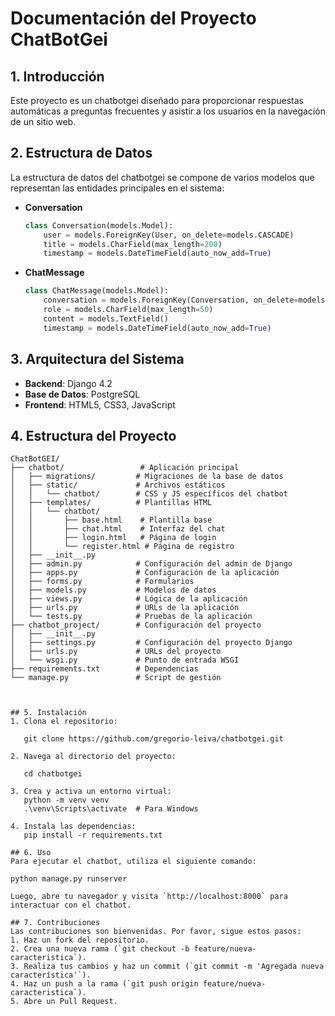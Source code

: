 # Documentación del Proyecto ChatBotGei

## 1. Introducción
Este proyecto es un chatbotgei diseñado para proporcionar respuestas automáticas a preguntas frecuentes y asistir a los usuarios en la navegación de un sitio web.

## 2. Estructura de Datos
La estructura de datos del chatbotgei se compone de varios modelos que representan las entidades principales en el sistema:

- **Conversation**
  ```python
  class Conversation(models.Model):
      user = models.ForeignKey(User, on_delete=models.CASCADE)
      title = models.CharField(max_length=200)
      timestamp = models.DateTimeField(auto_now_add=True)
  ```

- **ChatMessage**
  ```python
  class ChatMessage(models.Model):
      conversation = models.ForeignKey(Conversation, on_delete=models.CASCADE)
      role = models.CharField(max_length=50)
      content = models.TextField()
      timestamp = models.DateTimeField(auto_now_add=True)
  ```

## 3. Arquitectura del Sistema
- **Backend**: Django 4.2
- **Base de Datos**: PostgreSQL
- **Frontend**: HTML5, CSS3, JavaScript

## 4. Estructura del Proyecto
```plaintext
ChatBotGEI/
├── chatbot/                 # Aplicación principal
│   ├── migrations/         # Migraciones de la base de datos
│   ├── static/             # Archivos estáticos
│   │   └── chatbot/        # CSS y JS específicos del chatbot
│   ├── templates/          # Plantillas HTML
│   │   └── chatbot/      
│   │       ├── base.html    # Plantilla base
│   │       ├── chat.html    # Interfaz del chat
│   │       ├── login.html   # Página de login
│   │       └── register.html # Página de registro
│   ├── __init__.py
│   ├── admin.py            # Configuración del admin de Django
│   ├── apps.py             # Configuración de la aplicación
│   ├── forms.py            # Formularios
│   ├── models.py           # Modelos de datos
│   ├── views.py            # Lógica de la aplicación
│   ├── urls.py             # URLs de la aplicación
│   └── tests.py            # Pruebas de la aplicación
├── chatbot_project/        # Configuración del proyecto
│   ├── __init__.py
│   ├── settings.py         # Configuración del proyecto Django
│   ├── urls.py             # URLs del proyecto
│   └── wsgi.py             # Punto de entrada WSGI
├── requirements.txt        # Dependencias
└── manage.py               # Script de gestión



## 5. Instalación
1. Clona el repositorio:
 
   git clone https://github.com/gregorio-leiva/chatbotgei.git

2. Navega al directorio del proyecto:

   cd chatbotgei

3. Crea y activa un entorno virtual:
   python -m venv venv
   .\venv\Scripts\activate  # Para Windows

4. Instala las dependencias:
   pip install -r requirements.txt

## 6. Uso
Para ejecutar el chatbot, utiliza el siguiente comando:

python manage.py runserver

Luego, abre tu navegador y visita `http://localhost:8000` para interactuar con el chatbot.

## 7. Contribuciones
Las contribuciones son bienvenidas. Por favor, sigue estos pasos:
1. Haz un fork del repositorio.
2. Crea una nueva rama (`git checkout -b feature/nueva-caracteristica`).
3. Realiza tus cambios y haz un commit (`git commit -m 'Agregada nueva característica'`).
4. Haz un push a la rama (`git push origin feature/nueva-caracteristica`).
5. Abre un Pull Request.
